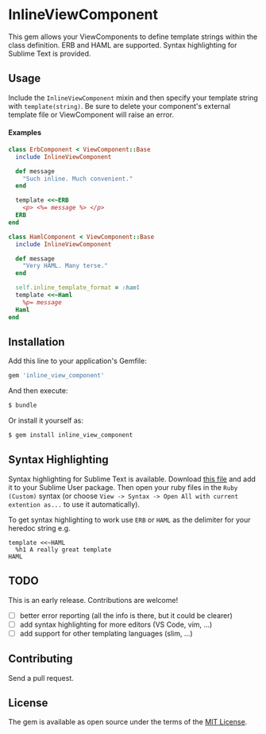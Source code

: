 # InlineViewComponent
This gem allows your ViewComponents to define template strings within the class definition.  ERB and HAML are supported.  Syntax highlighting for Sublime Text is provided.

## Usage
Include the `InlineViewComponent` mixin and then specify your template string with `template(string)`.  Be sure to delete your component's external template file or ViewComponent will raise an error.

#### Examples
```ruby
class ErbComponent < ViewComponent::Base
  include InlineViewComponent

  def message
    "Such inline. Much convenient."
  end

  template <<~ERB
    <p> <%= message %> </p>
  ERB
end
```

```ruby
class HamlComponent < ViewComponent::Base
  include InlineViewComponent

  def message
    "Very HAML. Many terse."
  end

  self.inline_template_format = :haml
  template <<~Haml
    %p= message
  Haml
end
```

## Installation
Add this line to your application's Gemfile:

```ruby
gem 'inline_view_component'
```

And then execute:
```bash
$ bundle
```

Or install it yourself as:
```bash
$ gem install inline_view_component
```

## Syntax Highlighting

Syntax highlighting for Sublime Text is available.  Download [this file](/editor/Ruby.sublime-syntax) and add it to your Sublime User package.  Then open your ruby files in the `Ruby (Custom)` syntax (or choose `View -> Syntax -> Open All with current extention as...` to use it automatically).

To get syntax highlighting to work use `ERB` or `HAML` as the delimiter for your heredoc string e.g.

```
template <<~HAML
  %h1 A really great template
HAML
```

## TODO

This is an early release.  Contributions are welcome!

- [ ] better error reporting (all the info is there, but it could be clearer)
- [ ] add syntax highlighting for more editors (VS Code, vim, ...)
- [ ] add support for other templating languages (slim, ...)

## Contributing
Send a pull request.

## License
The gem is available as open source under the terms of the [MIT License](https://opensource.org/licenses/MIT).
